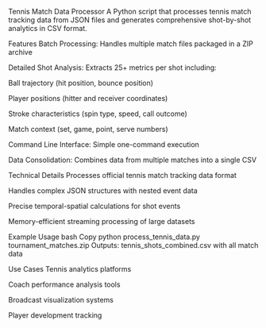 Tennis Match Data Processor
A Python script that processes tennis match tracking data from JSON files and generates comprehensive shot-by-shot analytics in CSV format.

Features
Batch Processing: Handles multiple match files packaged in a ZIP archive

Detailed Shot Analysis: Extracts 25+ metrics per shot including:

Ball trajectory (hit position, bounce position)

Player positions (hitter and receiver coordinates)

Stroke characteristics (spin type, speed, call outcome)

Match context (set, game, point, serve numbers)

Command Line Interface: Simple one-command execution

Data Consolidation: Combines data from multiple matches into a single CSV

Technical Details
Processes official tennis match tracking data format

Handles complex JSON structures with nested event data

Precise temporal-spatial calculations for shot events

Memory-efficient streaming processing of large datasets

Example Usage
bash
Copy
python process_tennis_data.py tournament_matches.zip
Outputs: tennis_shots_combined.csv with all match data

Use Cases
Tennis analytics platforms

Coach performance analysis tools

Broadcast visualization systems

Player development tracking

